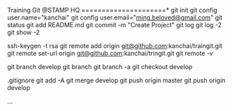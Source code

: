 Training Git @STAMP HQ
=====================*
git init
git config user.name="kanchai"
git config user.email="ming.beloved@gmail.com"
git status
git add README.md
git commit -m "Create Project"
git log
git log -2
git show -2

ssh-keygen -t rsa
git remote add origin git@github.com:kanchai/traingit.git
git remote set-url origin git@github.com:kanchai/tringit.git
git remote -v

git branch develop
git branch 
git branch -a
git checkout develop

.gitignore
git add -A
git merge develop
git push origin master
git push origin develop

...

